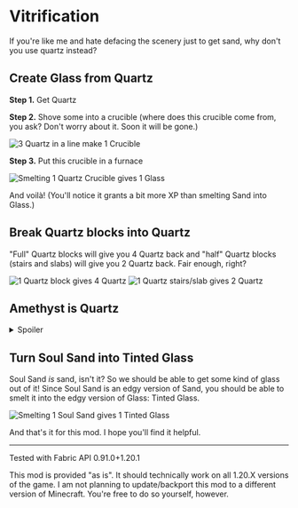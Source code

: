 # Vitrification

If you're like me and hate defacing the scenery just to get sand, why don't you use quartz instead?

## Create Glass from Quartz

**Step 1.** Get Quartz

**Step 2.** Shove some into a crucible (where does this crucible come from, you ask? Don't worry about it. Soon it will be gone.)

![3 Quartz in a line make 1 Crucible](https://cdn.modrinth.com/data/GoXq0Lhf/images/dd94141c30fdc699a3c4c28fb1c52ffff58cf27a.png)

**Step 3.** Put this crucible in a furnace

![Smelting 1 Quartz Crucible gives 1 Glass](https://cdn.modrinth.com/data/GoXq0Lhf/images/d5ec113a30982e9cc6c27cb98beeca3b8f60ab63.png)

And voilà! (You'll notice it grants a bit more XP than smelting Sand into Glass.)

## Break Quartz blocks into Quartz

"Full" Quartz blocks will give you 4 Quartz back and "half" Quartz blocks (stairs and slabs) will give you 2 Quartz back. Fair enough, right?

![1 Quartz block gives 4 Quartz](https://cdn.modrinth.com/data/GoXq0Lhf/images/93b26fd3dd8ea7ba86330626f9cb3cfad1208e9f.png) ![1 Quartz stairs/slab gives 2 Quartz](https://cdn.modrinth.com/data/GoXq0Lhf/images/804ca314643e45784292a3b22ba6ca6a8f205246.png)

## Amethyst is Quartz
<details>
<summary>Spoiler</summary>
And therefore, you should be able to get Glass from it. Purple Glass!

![3 Amethyst Shards in a row give 1 Amethyst Crucible](https://cdn.modrinth.com/data/GoXq0Lhf/images/a2d28c9aebe321c7dacf824d7ff0e7e88a93f49b.png) ![Smelting Amethyst Crucibles give you Purple Glass](https://cdn.modrinth.com/data/GoXq0Lhf/images/30782a26f033f65544c3ebfd9ad35157f03d96d0.png)

But if you'd like, you can also mix and match Amethyst Shards with Quartz. Using 2 Amethyst Shards with 1 Quartz will allow you to create Magenta Glass:

![2 Amethyst Shards + 1 Quartz = 1 Magenta Crucible](https://cdn.modrinth.com/data/GoXq0Lhf/images/100969963a8239bc3fe47aa06665af3f141dcf22.png) ![Smelting Magenta Crucibles gives you Magenta Glass](https://cdn.modrinth.com/data/GoXq0Lhf/images/66454873fe8c0fa86186c3aa83b4c636f3fb742d.png)

Whereas using 2 Quartz with 1 Amethyst Shard will allow you to create Pink Glass:

![2 Quartz + 1 Amethyst Shard = 1 Pink Crucible](https://cdn.modrinth.com/data/GoXq0Lhf/images/b73c4338354d8dae521aa20feddd6e76000bc786.png) ![Smelting Pink Crucibles will create Pink Glass](https://cdn.modrinth.com/data/GoXq0Lhf/images/31f260e471b08b2f49eb27424aef9729032554cd.png)

## Break Amethyst Blocks into Amethyst Shards

You don't need to place Amethyst Blocks down to break them with your pickaxe anymore:

![1 Amethyst Block = 4 Amethyst Shards](https://cdn.modrinth.com/data/GoXq0Lhf/images/ba9d122fd85d2ab95442d8a40b2ec009607487b1.png)
</details>

## Turn Soul Sand into Tinted Glass

Soul Sand _is_ sand, isn't it? So we should be able to get some kind of glass out of it! Since Soul Sand is an edgy version of Sand, you should be able to smelt it into the edgy version of Glass: Tinted Glass.

![Smelting 1 Soul Sand gives 1 Tinted Glass](https://cdn.modrinth.com/data/GoXq0Lhf/images/b8c0e7ef57e151ab61447bb1b0513afc0a14b2c3.png)

And that's it for this mod. I hope you'll find it helpful.


---


Tested with Fabric API 0.91.0+1.20.1

This mod is provided "as is". It should technically work on all
1.20.X versions of the game. I am not planning to update/backport this
mod to a different version of Minecraft. You're free to do so yourself,
however.